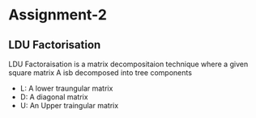 # Assignment-2
<h2> LDU Factorisation </h2>
<p>LDU Factoraisation is a matrix decompositaion technique where a given square matrix A isb decomposed into tree components</p>
<ul>
  <li> L: A lower traungular matrix</li>
  <li> D: A diagonal matrix</li>
  <li> U: An Upper traingular matrix</li>
</ul>
